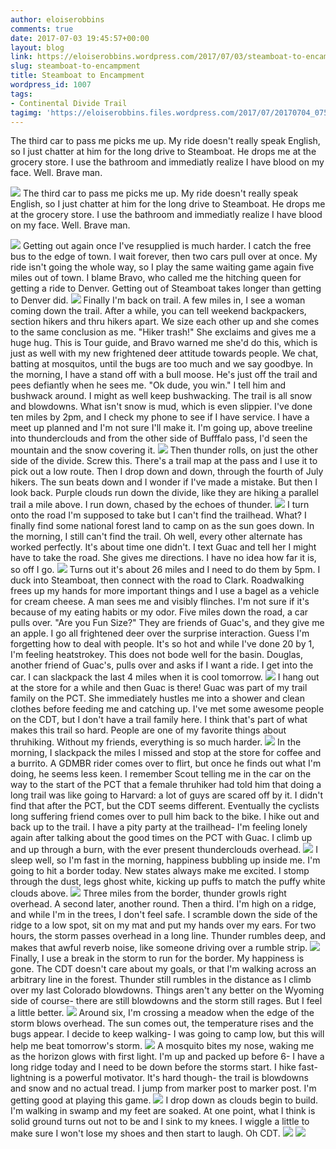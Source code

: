```yaml
---
author: eloiserobbins
comments: true
date: 2017-07-03 19:45:57+00:00
layout: blog
link: https://eloiserobbins.wordpress.com/2017/07/03/steamboat-to-encampment/
slug: steamboat-to-encampment
title: Steamboat to Encampment
wordpress_id: 1007
tags:
- Continental Divide Trail
tagimg: 'https://eloiserobbins.files.wordpress.com/2017/07/20170704_075535.jpg'
---
```


The third car to pass me picks me up. My ride doesn't really speak English, so I just chatter at him for the long drive to Steamboat. He drops me at the grocery store. I use the bathroom and immediatly realize I have blood on my face. Well. Brave man. 


[![](https://eloiserobbins.files.wordpress.com/2017/07/20170704_075535.jpg)](https://eloiserobbins.files.wordpress.com/2017/07/20170704_075535.jpg)
The third car to pass me picks me up. My ride doesn't really speak English, so I just chatter at him for the long drive to Steamboat. He drops me at the grocery store. I use the bathroom and immediatly realize I have blood on my face. Well. Brave man. 

[![](https://eloiserobbins.files.wordpress.com/2017/07/20170704_122154.jpg)](https://eloiserobbins.files.wordpress.com/2017/07/20170704_122154.jpg)
Getting out again once I've resupplied is much harder. I catch the free bus to the edge of town. I wait forever, then two cars pull over at once. My ride isn't going the whole way, so I play the same waiting game again five miles out of town. I blame Bravo, who called me the hitching queen for getting a ride to Denver. Getting out of Steamboat takes longer than getting to Denver did.
[![](https://eloiserobbins.files.wordpress.com/2017/07/20170704_122157.jpg)](https://eloiserobbins.files.wordpress.com/2017/07/20170704_122157.jpg)
Finally I'm back on trail. A few miles in, I see a woman coming down the trail. After a while, you can tell weekend backpackers, section hikers and thru hikers apart. We size each other up and she comes to the same conclusion as me. "Hiker trash!" She exclaims and gives me a huge hug. This is Tour guide, and Bravo warned me she'd do this, which is just as well with my new frightened deer attitude towards people. We chat, batting at mosquitos, until the bugs are too much and we say goodbye.
In the morning, I have a stand off with a bull moose. He's just off the trail and pees defiantly when he sees me. "Ok dude, you win." I tell him and bushwack around. I might as well keep bushwacking. The trail is all snow and blowdowns. What isn't snow is mud, which is even slippier. I've done ten miles by 2pm, and I check my phone to see if I have service. I have a meet up planned and I'm not sure I'll make it. I'm going up, above treeline into thunderclouds and from the other side of Bufffalo pass, I'd seen the mountain and the snow covering it. 
[![](https://eloiserobbins.files.wordpress.com/2017/07/20170705_100412.jpg)](https://eloiserobbins.files.wordpress.com/2017/07/20170705_100412.jpg)
Then thunder rolls, on just the other side of the divide. Screw this. There's a trail map at the pass and I use it to pick out a low route. Then I drop down and down, through the fourth of July hikers. The sun beats down and I wonder if I've made a mistake. But then I look back. Purple clouds run down the divide, like they are hiking a parallel trail a mile above. I run down, chased by the echoes of thunder.
[![](https://eloiserobbins.files.wordpress.com/2017/07/20170706_145549.jpg)](https://eloiserobbins.files.wordpress.com/2017/07/20170706_145549.jpg)
I turn onto the road I'm supposed to take but I can't find the trailhead. What? I finally find some national forest land to camp on as the sun goes down. In the morning, I still can't find the trail. Oh well, every other alternate has worked perfectly. It's about time one didn't. I text Guac and tell her I might have to take the road. She gives me directions. I have no idea how far it is, so off I go.
[![](https://eloiserobbins.files.wordpress.com/2017/07/20170706_180034.jpg)](https://eloiserobbins.files.wordpress.com/2017/07/20170706_180034.jpg)
Turns out it's about 26 miles and I need to do them by 5pm. I duck into Steamboat, then connect with the road to Clark. Roadwalking frees up my hands for more important things and I use a bagel as a vehicle for cream cheese. A man sees me and visibly flinches. I'm not sure if it's because of my eating habits or my odor. 
Five miles down the road, a car pulls over. "Are you Fun Size?" They are friends of Guac's, and they give me an apple. I go all frightened deer over the surprise interaction. Guess I'm forgetting how to deal with people. It's so hot and while I've done 20 by 1, I'm feeling heatstrokey. This does not bode well for the basin. Douglas, another friend of Guac's, pulls over and asks if I want a ride. I get into the car. I can slackpack the last 4 miles when it is cool tomorrow. 
[![](https://eloiserobbins.files.wordpress.com/2017/07/20170707_074133.jpg)](https://eloiserobbins.files.wordpress.com/2017/07/20170707_074133.jpg)
I hang out at the store for a while and then Guac is there! Guac was part of my trail family on the PCT. She immediately hustles me into a shower and clean clothes before feeding me and catching up. 
I've met some awesome people on the CDT, but I don't have a trail family here. I think that's part of what makes this trail so hard. People are one of my favorite things about thruhiking. Without my friends, everything is so much harder.
[![](https://eloiserobbins.files.wordpress.com/2017/07/20170707_074141.jpg)](https://eloiserobbins.files.wordpress.com/2017/07/20170707_074141.jpg)
In the morning, I slackpack the miles I missed and stop at the store for coffee and a burrito. A GDMBR rider comes over to flirt, but once he finds out what I'm doing, he seems less keen. I remember Scout telling me in the car on the way to the start of the PCT that a female thruhiker had told him that doing a long trail was like going to Harvard: a lot of guys are scared off by it. I didn't find that after the PCT, but the CDT seems different. Eventually the cyclists long suffering friend comes over to pull him back to the bike. 
I hike out and back up to the trail. I have a pity party at the trailhead- I'm feeling lonely again after talking about the good times on the PCT with Guac. I climb up and up through a burn, with the ever present thunderclouds overhead.
[![](https://eloiserobbins.files.wordpress.com/2017/07/20170707_113828.jpg)](https://eloiserobbins.files.wordpress.com/2017/07/20170707_113828.jpg)
I sleep well, so I'm fast in the morning, happiness bubbling up inside me. I'm going to hit a border today. New states always make me excited. I stomp through the dust, legs ghost white, kicking up puffs to match the puffy white clouds above.
[![](https://eloiserobbins.files.wordpress.com/2017/07/20170707_095708.jpg)](https://eloiserobbins.files.wordpress.com/2017/07/20170707_095708.jpg)
Three miles from the border, thunder growls right overhead. A second later, another round. Then a third. I'm high on a ridge, and while I'm in the trees, I don't feel safe. I scramble down the side of the ridge to a low spot, sit on my mat and put my hands over my ears. For two hours, the storm passes overhead in a long line. Thunder rumbles deep, and makes that awful reverb noise, like someone driving over a rumble strip. 
[![](https://eloiserobbins.files.wordpress.com/2017/07/20170707_154636.jpg)](https://eloiserobbins.files.wordpress.com/2017/07/20170707_154636.jpg)
Finally, I use a break in the storm to run for the border. My happiness is gone. The CDT doesn't care about my goals, or that I'm walking across an arbitrary line in the forest. Thunder still rumbles in the distance as I climb over my last Colorado blowdowns. Things aren't any better on the Wyoming side of course- there are still blowdowns and the storm still rages. But I feel a little better.
[![](https://eloiserobbins.files.wordpress.com/2017/07/20170707_154941.jpg)](https://eloiserobbins.files.wordpress.com/2017/07/20170707_154941.jpg)
Around six, I'm crossing a meadow when the edge of the storm blows overhead. The sun comes out, the temperature rises and the bugs appear. I decide to keep walking- I was going to camp low, but this will help me beat tomorrow's storm.
[![](https://eloiserobbins.files.wordpress.com/2017/07/20170708_084704.jpg)](https://eloiserobbins.files.wordpress.com/2017/07/20170708_084704.jpg)
A mosquito bites my nose, waking me as the horizon glows with first light. I'm up and packed up before 6- I have a long ridge today and I need to be down before the storms start. I hike fast- lightning is a powerful motivator. It's hard though- the trail is blowdowns and snow and no actual tread. I jump from marker post to marker post. I'm getting good at playing this game.
[![](https://eloiserobbins.files.wordpress.com/2017/07/20170708_054930.jpg)](https://eloiserobbins.files.wordpress.com/2017/07/20170708_054930.jpg)
I drop down as clouds begin to build. I'm walking in swamp and my feet are soaked. At one point, what I think is solid ground turns out not to be and I sink to my knees. I wiggle a little to make sure I won't lose my shoes and then start to laugh. Oh CDT.
[![](https://eloiserobbins.files.wordpress.com/2017/07/20170708_075013.jpg)](https://eloiserobbins.files.wordpress.com/2017/07/20170708_075013.jpg)
[![](https://eloiserobbins.files.wordpress.com/2017/07/20170708_112926.jpg)](https://eloiserobbins.files.wordpress.com/2017/07/20170708_112926.jpg)
